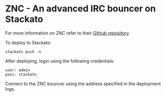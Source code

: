 ZNC - An advanced IRC bouncer on Stackato
=========================================
For more information on ZNC refer to their [Github repository](https://github.com/znc/znc).

To deploy to Stackato:

    stackato push -n

After deploying, login using the following credentials:

    user: admin
    pass: stackato

Connect to the ZNC bouncer using the address specified in the deployment logs.
